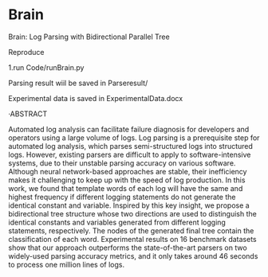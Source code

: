 # Brain
Brain: Log Parsing with Bidirectional Parallel Tree

Reproduce

1.run  Code/runBrain.py

Parsing result wiil be saved in Parseresult/

Experimental data is saved in ExperimentalData.docx

·ABSTRACT

Automated log analysis can facilitate failure diagnosis for developers and operators using a large volume of logs. Log
parsing is a prerequisite step for automated log analysis, which parses semi-structured logs into structured logs. However, existing
parsers are difficult to apply to software-intensive systems, due to their unstable parsing accuracy on various software. Although neural
network-based approaches are stable, their inefficiency makes it challenging to keep up with the speed of log production. In this work,
we found that template words of each log will have the same and highest frequency if different logging statements do not generate the
identical constant and variable. Inspired by this key insight, we propose a bidirectional tree structure whose two directions are used to
distinguish the identical constants and variables generated from different logging statements, respectively. The nodes of the generated
final tree contain the classification of each word. Experimental results on 16 benchmark datasets show that our approach outperforms
the state-of-the-art parsers on two widely-used parsing accuracy metrics, and it only takes around 46 seconds to process one million
lines of logs.
